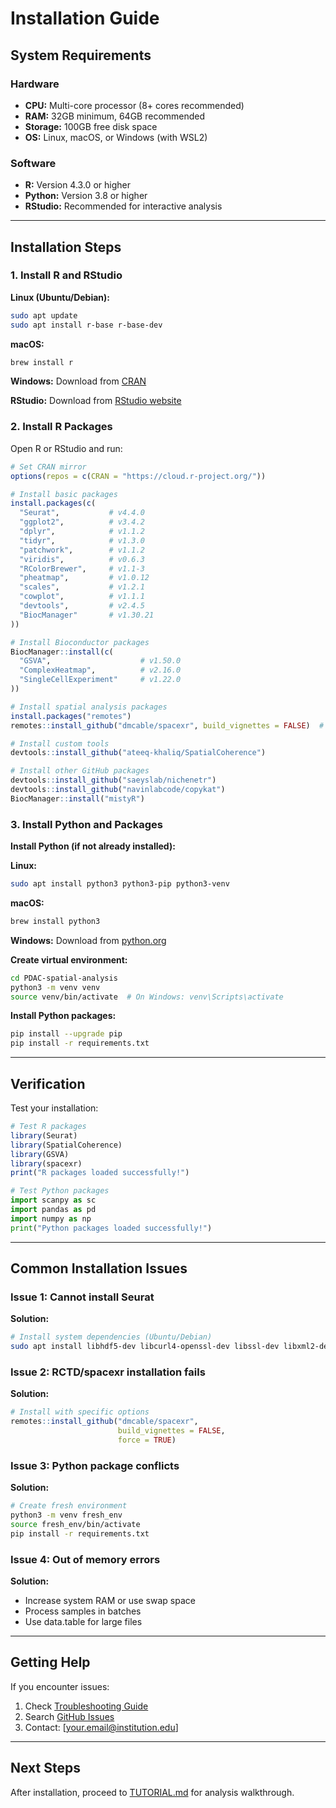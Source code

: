 # Installation Guide

## System Requirements

### Hardware
- **CPU:** Multi-core processor (8+ cores recommended)
- **RAM:** 32GB minimum, 64GB recommended
- **Storage:** 100GB free disk space
- **OS:** Linux, macOS, or Windows (with WSL2)

### Software
- **R:** Version 4.3.0 or higher
- **Python:** Version 3.8 or higher
- **RStudio:** Recommended for interactive analysis

---

## Installation Steps

### 1. Install R and RStudio

**Linux (Ubuntu/Debian):**
```bash
sudo apt update
sudo apt install r-base r-base-dev
```

**macOS:**
```bash
brew install r
```

**Windows:**
Download from [CRAN](https://cran.r-project.org/)

**RStudio:**
Download from [RStudio website](https://posit.co/download/rstudio-desktop/)

### 2. Install R Packages

Open R or RStudio and run:
```R
# Set CRAN mirror
options(repos = c(CRAN = "https://cloud.r-project.org/"))

# Install basic packages
install.packages(c(
  "Seurat",           # v4.4.0
  "ggplot2",          # v3.4.2
  "dplyr",            # v1.1.2
  "tidyr",            # v1.3.0
  "patchwork",        # v1.1.2
  "viridis",          # v0.6.3
  "RColorBrewer",     # v1.1-3
  "pheatmap",         # v1.0.12
  "scales",           # v1.2.1
  "cowplot",          # v1.1.1
  "devtools",         # v2.4.5
  "BiocManager"       # v1.30.21
))

# Install Bioconductor packages
BiocManager::install(c(
  "GSVA",                    # v1.50.0
  "ComplexHeatmap",          # v2.16.0
  "SingleCellExperiment"     # v1.22.0
))

# Install spatial analysis packages
install.packages("remotes")
remotes::install_github("dmcable/spacexr", build_vignettes = FALSE)  # RCTD v2.2.0

# Install custom tools
devtools::install_github("ateeq-khaliq/SpatialCoherence")

# Install other GitHub packages
devtools::install_github("saeyslab/nichenetr")
devtools::install_github("navinlabcode/copykat")
BiocManager::install("mistyR")
```

### 3. Install Python and Packages

**Install Python (if not already installed):**

**Linux:**
```bash
sudo apt install python3 python3-pip python3-venv
```

**macOS:**
```bash
brew install python3
```

**Windows:**
Download from [python.org](https://www.python.org/)

**Create virtual environment:**
```bash
cd PDAC-spatial-analysis
python3 -m venv venv
source venv/bin/activate  # On Windows: venv\Scripts\activate
```

**Install Python packages:**
```bash
pip install --upgrade pip
pip install -r requirements.txt
```

---

## Verification

Test your installation:
```R
# Test R packages
library(Seurat)
library(SpatialCoherence)
library(GSVA)
library(spacexr)
print("R packages loaded successfully!")
```
```python
# Test Python packages
import scanpy as sc
import pandas as pd
import numpy as np
print("Python packages loaded successfully!")
```

---

## Common Installation Issues

### Issue 1: Cannot install Seurat
**Solution:**
```bash
# Install system dependencies (Ubuntu/Debian)
sudo apt install libhdf5-dev libcurl4-openssl-dev libssl-dev libxml2-dev
```

### Issue 2: RCTD/spacexr installation fails
**Solution:**
```R
# Install with specific options
remotes::install_github("dmcable/spacexr", 
                        build_vignettes = FALSE, 
                        force = TRUE)
```

### Issue 3: Python package conflicts
**Solution:**
```bash
# Create fresh environment
python3 -m venv fresh_env
source fresh_env/bin/activate
pip install -r requirements.txt
```

### Issue 4: Out of memory errors
**Solution:**
- Increase system RAM or use swap space
- Process samples in batches
- Use data.table for large files

---

## Getting Help

If you encounter issues:

1. Check [Troubleshooting Guide](docs/troubleshooting.md)
2. Search [GitHub Issues](https://github.com/ateeq-khaliq/PDAC-spatial-analysis/issues)
3. Contact: [your.email@institution.edu]

---

## Next Steps

After installation, proceed to [TUTORIAL.md](TUTORIAL.md) for analysis walkthrough.
